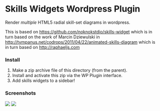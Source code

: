 Skills Widgets Wordpress Plugin
===============================

Render *multiple* HTML5 radial skill-set diagrams in wordpress.

This is based on https://github.com/noknokstdio/skills-widget
which is in turn based on the work of Marcin Dziewulski in
http://tympanus.net/codrops/2011/04/22/animated-skills-diagram
which is in turn based on http://raphaeljs.com

### Install ###

1. Make a zip archive file of this directory (from the parent).
2. Install and activate this zip via the WP Plugin interface.
3. Add skills widgets to a sidebar!

### Screenshots ###

<img src="https://github.com/ology/skills-widget/raw/master/screenshot-1.png" />
<img src="https://github.com/ology/skills-widget/raw/master/screenshot-2.png" />

